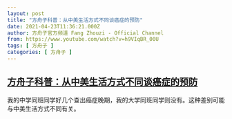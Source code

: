 ```yaml
---
layout: post
title: "方舟子科普：从中美生活方式不同谈癌症的预防"
date: 2021-04-23T11:36:21.000Z
author: 方舟子官方频道 Fang Zhouzi - Official Channel
from: https://www.youtube.com/watch?v=h9VIqBR_00U
tags: [ 方舟子 ]
categories: [ 方舟子 ]
---
```

<!--1619177781000-->
[方舟子科普：从中美生活方式不同谈癌症的预防](https://www.youtube.com/watch?v=h9VIqBR_00U)
------

<div>
我的中学同班同学好几个查出癌症晚期，我的大学同班同学则没有。这种差别可能与中美生活方式不同有关。
</div>
